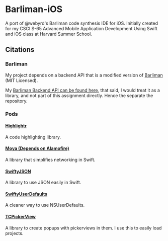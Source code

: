 # Barliman-iOS
A port of @webyrd's Barliman code synthesis IDE for iOS. Initially created for my CSCI S-65 Advanced Mobile Application Development Using Swift and iOS class at Harvard Summer School.

## Citations
### Barliman
My project depends on a backend API that is a modified version of [Barliman](https://github.com/webyrd/Barliman) (MIT Licensed).

My [Barliman Backend API can be found here](https://github.com/benjenkinsv95/barliman-api), that said, I would treat it as a library, and not part of this assignment directly. Hence the separate the repository.

### Pods
#### [Highlightr](http://cocoadocs.org/docsets/Highlightr/1.1.0/)
A code highlighting library.

#### [Moya (Depends on Alamofire)](https://github.com/Moya/Moya)
A library that simplifies networking in Swift.

#### [SwiftyJSON](https://github.com/SwiftyJSON/SwiftyJSON)
A library to use JSON easily in Swift.

#### [SwiftyUserDefaults](https://github.com/radex/SwiftyUserDefaults)
A cleaner way to use NSUserDefaults.

#### [TCPickerView](https://github.com/ChernyshenkoTaras/TCPickerView)
A library to create popups with pickerviews in them. I use this to easily load projects.
